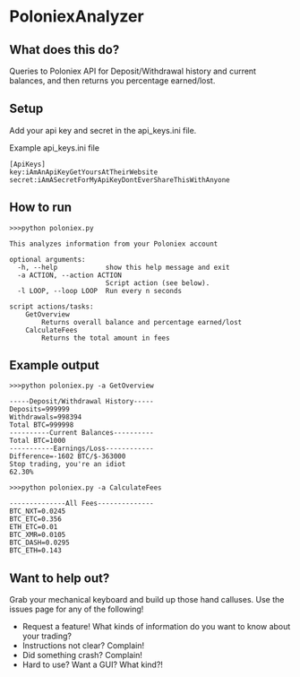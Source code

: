 # PoloniexAnalyzer

## What does this do?
Queries to Poloniex API for Deposit/Withdrawal history and current balances, and then returns you percentage earned/lost.

## Setup
Add your api key and secret in the api_keys.ini file.

Example api_keys.ini file
```
[ApiKeys]
key:iAmAnApiKeyGetYoursAtTheirWebsite
secret:iAmASecretForMyApiKeyDontEverShareThisWithAnyone
```

## How to run
```
>>>python poloniex.py

This analyzes information from your Poloniex account

optional arguments:
  -h, --help            show this help message and exit
  -a ACTION, --action ACTION
                        Script action (see below).
  -l LOOP, --loop LOOP  Run every n seconds

script actions/tasks:
    GetOverview
        Returns overall balance and percentage earned/lost
    CalculateFees
        Returns the total amount in fees

```

## Example output 

```
>>>python poloniex.py -a GetOverview

-----Deposit/Withdrawal History-----
Deposits=999999
Withdrawals=998394
Total BTC=999998
----------Current Balances----------
Total BTC=1000
-----------Earnings/Loss------------
Difference=-1602 BTC/$-363000
Stop trading, you're an idiot
62.30%

>>>python poloniex.py -a CalculateFees

--------------All Fees--------------
BTC_NXT=0.0245
BTC_ETC=0.356
ETH_ETC=0.01
BTC_XMR=0.0105
BTC_DASH=0.0295
BTC_ETH=0.143

```

## Want to help out?
Grab your mechanical keyboard and build up those hand calluses. Use the issues page for any of the following!
* Request a feature! What kinds of information do you want to know about your trading?
* Instructions not clear? Complain!
* Did something crash? Complain!
* Hard to use? Want a GUI? What kind?!
